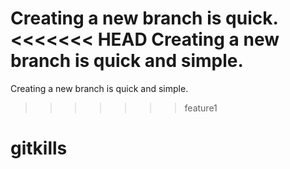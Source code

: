 Creating a new branch is quick.
<<<<<<< HEAD
Creating a new branch is quick and simple.
=======
Creating a new branch is quick and simple.
>>>>>>> feature1
# gitkills
